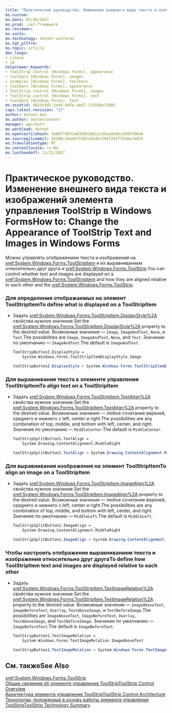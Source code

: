 ```yaml
---
title: "Практическое руководство. Изменение внешнего вида текста и изображений элемента управления ToolStrip в Windows Forms"
ms.custom: 
ms.date: 03/30/2017
ms.prod: .net-framework
ms.reviewer: 
ms.suite: 
ms.technology: dotnet-winforms
ms.tgt_pltfrm: 
ms.topic: article
dev_langs:
- csharp
- vb
helpviewer_keywords:
- ToolStrip control [Windows Forms], appearance
- toolbars [Windows Forms], images
- examples [Windows Forms], toolbars
- toolbars [Windows Forms], appearance
- ToolStrip control [Windows Forms], images
- ToolStrip control [Windows Forms], text
- toolbars [Windows Forms], text
ms.assetid: d62dc9d1-2edd-4dfa-aed7-1335d6e13d86
caps.latest.revision: "11"
author: dotnet-bot
ms.author: dotnetcontent
manager: wpickett
ms.workload: dotnet
ms.openlocfilehash: fe88ff8d31a83b8516b11cd9aadd4bc2d4bf99a9
ms.sourcegitcommit: 16186c34a957fdd52e5db7294f291f7530ac9d24
ms.translationtype: MT
ms.contentlocale: ru-RU
ms.lasthandoff: 12/22/2017
---
```

# <a name="how-to-change-the-appearance-of-toolstrip-text-and-images-in-windows-forms"></a><span data-ttu-id="15496-102">Практическое руководство. Изменение внешнего вида текста и изображений элемента управления ToolStrip в Windows Forms</span><span class="sxs-lookup"><span data-stu-id="15496-102">How to: Change the Appearance of ToolStrip Text and Images in Windows Forms</span></span>
<span data-ttu-id="15496-103">Можно управлять отображением текста и изображений на <xref:System.Windows.Forms.ToolStripItem> и их выравниванием относительно друг друга и <xref:System.Windows.Forms.ToolStrip>.</span><span class="sxs-lookup"><span data-stu-id="15496-103">You can control whether text and images are displayed on a <xref:System.Windows.Forms.ToolStripItem> and how they are aligned relative to each other and the <xref:System.Windows.Forms.ToolStrip>.</span></span>  
  
### <a name="to-define-what-is-displayed-on-a-toolstripitem"></a><span data-ttu-id="15496-104">Для определения отображаемых на элемент ToolStripItem</span><span class="sxs-lookup"><span data-stu-id="15496-104">To define what is displayed on a ToolStripItem</span></span>  
  
-   <span data-ttu-id="15496-105">Задать <xref:System.Windows.Forms.ToolStripItem.DisplayStyle%2A> свойства нужное значение.</span><span class="sxs-lookup"><span data-stu-id="15496-105">Set the <xref:System.Windows.Forms.ToolStripItem.DisplayStyle%2A> property to the desired value.</span></span> <span data-ttu-id="15496-106">Возможные значения — `Image`, `ImageAndText`, `None`, и `Text`.</span><span class="sxs-lookup"><span data-stu-id="15496-106">The possibilities are `Image`, `ImageAndText`, `None`, and `Text`.</span></span> <span data-ttu-id="15496-107">Значение по умолчанию — `ImageAndText`.</span><span class="sxs-lookup"><span data-stu-id="15496-107">The default is `ImageAndText`.</span></span>  
  
    ```vb  
    ToolStripButton2.DisplayStyle = _  
        System.Windows.Forms.ToolStripItemDisplayStyle.Image  
    ```  
  
    ```csharp  
    toolStripButton2.DisplayStyle = System.Windows.Forms.ToolStripItemDisplayStyle.Image;  
    ```  
  
### <a name="to-align-text-on-a-toolstripitem"></a><span data-ttu-id="15496-108">Для выравнивания текста в элементе управления ToolStripItem</span><span class="sxs-lookup"><span data-stu-id="15496-108">To align text on a ToolStripItem</span></span>  
  
-   <span data-ttu-id="15496-109">Задать <xref:System.Windows.Forms.ToolStripItem.TextAlign%2A> свойства нужное значение.</span><span class="sxs-lookup"><span data-stu-id="15496-109">Set the <xref:System.Windows.Forms.ToolStripItem.TextAlign%2A> property to the desired value.</span></span> <span data-ttu-id="15496-110">Возможные значения — любое сочетание верхней, среднего и нижнего с left, center и right.</span><span class="sxs-lookup"><span data-stu-id="15496-110">The possibilities are any combination of top, middle, and bottom with left, center, and right.</span></span> <span data-ttu-id="15496-111">Значение по умолчанию — `MiddleCenter`.</span><span class="sxs-lookup"><span data-stu-id="15496-111">The default is `MiddleCenter`.</span></span>  
  
    ```vb  
    ToolStripSplitButton1.TextAlign = _  
        System.Drawing.ContentAlignment.MiddleRight  
    ```  
  
    ```csharp  
    toolStripSplitButton1.TextAlign = System.Drawing.ContentAlignment.MiddleRight;  
    ```  
  
### <a name="to-align-an-image-on-a-toolstripitem"></a><span data-ttu-id="15496-112">Для выравнивания изображения на элемент ToolStripItem</span><span class="sxs-lookup"><span data-stu-id="15496-112">To align an image on a ToolStripItem</span></span>  
  
-   <span data-ttu-id="15496-113">Задать <xref:System.Windows.Forms.ToolStripItem.ImageAlign%2A> свойства нужное значение.</span><span class="sxs-lookup"><span data-stu-id="15496-113">Set the <xref:System.Windows.Forms.ToolStripItem.ImageAlign%2A> property to the desired value.</span></span> <span data-ttu-id="15496-114">Возможные значения — любое сочетание верхней, среднего и нижнего с left, center и right.</span><span class="sxs-lookup"><span data-stu-id="15496-114">The possibilities are any combination of top, middle, and bottom with left, center, and right.</span></span> <span data-ttu-id="15496-115">Значение по умолчанию — `MiddleLeft`.</span><span class="sxs-lookup"><span data-stu-id="15496-115">The default is `MiddleLeft`.</span></span>  
  
    ```vb  
    ToolStripSplitButton1.ImageAlign = _  
        System.Drawing.ContentAlignment.MiddleRight  
    ```  
  
    ```csharp  
    toolStripSplitButton1.ImageAlign = System.Drawing.ContentAlignment.MiddleRight;  
    ```  
  
### <a name="to-define-how-toolstripitem-text-and-images-are-displayed-relative-to-each-other"></a><span data-ttu-id="15496-116">Чтобы настроить отображение выравниванием текста и изображения относительно друг друга</span><span class="sxs-lookup"><span data-stu-id="15496-116">To define how ToolStripItem text and images are displayed relative to each other</span></span>  
  
-   <span data-ttu-id="15496-117">Задать <xref:System.Windows.Forms.ToolStripItem.TextImageRelation%2A> свойства нужное значение.</span><span class="sxs-lookup"><span data-stu-id="15496-117">Set the <xref:System.Windows.Forms.ToolStripItem.TextImageRelation%2A> property to the desired value.</span></span> <span data-ttu-id="15496-118">Возможные значения — `ImageAboveText`, `ImageBeforeText`, `Overlay`, `TextAboveImage`, и `TextBeforeImage`.</span><span class="sxs-lookup"><span data-stu-id="15496-118">The possibilities are `ImageAboveText`, `ImageBeforeText`, `Overlay`, `TextAboveImage`, and `TextBeforeImage`.</span></span> <span data-ttu-id="15496-119">Значение по умолчанию — `ImageBeforeText`.</span><span class="sxs-lookup"><span data-stu-id="15496-119">The default is `ImageBeforeText`.</span></span>  
  
    ```vb  
    ToolStripButton1.TextImageRelation = _  
        System.Windows.Forms.TextImageRelation.ImageAboveText  
    ```  
  
    ```csharp  
    toolStripButton1.TextImageRelation = System.Windows.Forms.TextImageRelation.ImageAboveText;  
    ```  
  
## <a name="see-also"></a><span data-ttu-id="15496-120">См. также</span><span class="sxs-lookup"><span data-stu-id="15496-120">See Also</span></span>  
 <xref:System.Windows.Forms.ToolStrip>  
 [<span data-ttu-id="15496-121">Общие сведения об элементе управления ToolStrip</span><span class="sxs-lookup"><span data-stu-id="15496-121">ToolStrip Control Overview</span></span>](../../../../docs/framework/winforms/controls/toolstrip-control-overview-windows-forms.md)  
 [<span data-ttu-id="15496-122">Архитектура элемента управления ToolStrip</span><span class="sxs-lookup"><span data-stu-id="15496-122">ToolStrip Control Architecture</span></span>](../../../../docs/framework/winforms/controls/toolstrip-control-architecture.md)  
 [<span data-ttu-id="15496-123">Технологии, положенные в основу работы элемента управления ToolStrip</span><span class="sxs-lookup"><span data-stu-id="15496-123">ToolStrip Technology Summary</span></span>](../../../../docs/framework/winforms/controls/toolstrip-technology-summary.md)

